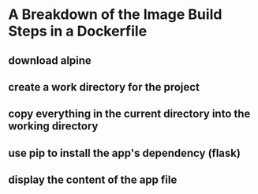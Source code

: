 # A Breakdown of the Image Build Steps in a Dockerfile

## download alpine
## create a work directory for the project
## copy everything in the current directory into the working directory
## use pip to install the app's dependency (flask)
## display the content of the app file